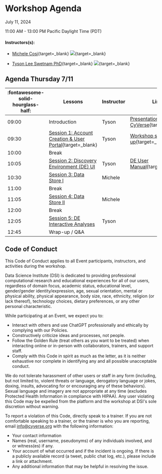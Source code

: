 # Workshop Agenda

July 11, 2024

11:00 AM - 13:00 PM Pacific Daylight Time (PDT)

#### Instructors(s): 

- [Michele Cosi](https://cosimichele.github.io/){target=_blank} [![](https://orcid.org/sites/default/files/images/orcid_16x16.png)](https://orcid.org/0000-0001-7609-1939){target=_blank}

- [Tyson Lee Swetnam PhD](https://tysonswetnam.com/){target=_blank} [![](https://orcid.org/sites/default/files/images/orcid_16x16.png)](http://orcid.org/0000-0002-6639-7181){target=_blank}


## Agenda Thursday 7/11

| :fontawesome-solid-hourglass-half: | Lessons | Instructor | Link |
|------------------------------------|---------|------------|------|
| 09:00 | Introduction | Tyson | [Presentation: CyVerse](https://tinyurl.com/usfs-cyverse){target=_blank} |
| 09:30 | [Session 1: Account Creation & User Portal](https://learning.cyverse.org/account/){target=_blank} | Tyson |[Workshop sign-up](https://user.cyverse.org/workshops/130){target=_blank} |
| 10:00 | Break | |
| 10:05 | [Session 2: Discovery Environment (DE) UI](step3.md) |  Tyson | [DE User Manual](https://learning.cyverse.org/de/){target=_blank} |
| 10:30 | [Session 3: Data Store I](step4.md) | Michele | 
| 11:00 | Break | | |
| 11:05 | [Session 4: Data Store II](step5.md) | Michele | 
| 12:00 | Break | | |
| 12:05 | [Session 5: DE Interactive Analyses](step8.md) | Tyson | |
| 12:45 | Wrap-up / Q&A |  |


## Code of Conduct

This Code of Conduct applies to all Event participants, instructors, and activities during the workshop.

Data Science Institute (DSI) is dedicated to providing professional computational research
and educational experiences for all of our users, regardless of domain
focus, academic status, educational level, gender/gender
identity/expression, age, sexual orientation, mental or physical
ability, physical appearance, body size, race, ethnicity, religion (or
lack thereof), technology choices, dietary preferences, or any other
personal characteristic.

While participating at an Event, we expect you to:

-   Interact with others and use ChatGPT professionally and ethically by
    complying with our Policies.
-   Constructively criticize ideas and processes, not people.
-   Follow the Golden Rule (treat others as you want to be treated) when
    interacting online or in-person with collaborators, trainers, and
    support staff.
-   Comply with this Code in spirit as much as the letter, as it is
    neither exhaustive nor complete in identifying any and all possible
    unacceptable conduct.

We do not tolerate harassment of other users or staff in any form
(including, but not limited to, violent threats or language, derogatory
language or jokes, doxing, insults, advocating for or encouraging any of
these behaviors). Sexual language and imagery are not appropriate at any
time (excludes Protected Health Information in compliance with HIPAA).
Any user violating this Code may be expelled from the platform and the
workshop at DSI's sole discretion without warning.

To report a violation of this Code, directly speak to a trainer. If you are not comfortable
speaking to a trainer, or the trainer is who you are reporting, email <info@cyverse.org> with the following information:

-   Your contact information
-   Names (real, username, pseudonyms) of any individuals involved, and
    or witness(es) if any.
-   Your account of what occurred and if the incident is ongoing. If
    there is a publicly available record (a tweet, public chat log,
    etc.), please include a link or attachment.
-   Any additional information that may be helpful in resolving the
    issue.

